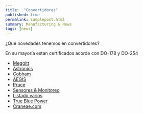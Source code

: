 ```yaml
---
title:  "Convertidores"
published: true
permalink: samplepost.html
summary: Manufacturing & News
tags: [news]
---
```


¿Que novedades tenemos en convertidores?

En su mayoría estan certificados acorde con DO-178 y DO-254

- [Meggitt](https://www.meggitt.com/products-services/power-conversion/)
- [Astronics](https://www.astronics.com/aircraft-power-conversion)
- [Cobham](https://cobhamaes.com/products/radiation-hardened-solutions-high-reliability-components/power-devices-power-conversion)
- [AEGIS](https://aegispower.com/capabilities/aircraft/)
- [Pruce](https://www.aircraftspruce.com/categories/avionics_instruments/av/menus/av/convert.html)
- [Sensores & Monitoreo](https://ppiindia.net/Category.aspx?SEOType=FNdLXzsYmVM%3d)
- [Listado varios](https://www.aeroexpo.online/aeronautic-manufacturer/aircraft-power-supply-4534.html)
- [True Blue Power](https://truebluepowerusa.com/products/)
- [Craneae.com](https://www.craneae.com/sites/default/files/documents/ElectricalPowerSolutionsElectrification060320.pdf)
